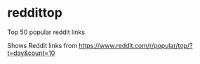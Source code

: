 # reddittop
Top 50 popular reddit links


Shows Reddit links from https://www.reddit.com/r/popular/top/?t=day&count=10
